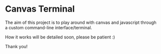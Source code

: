 Canvas Terminal
=============

The aim of this project is to play around with canvas and javascript through a custom command-line interface/terminal.

How it works will be detailed soon, please be patient :)

Thank you!

